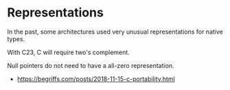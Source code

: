 
# Representations #

In the past, some architectures used very unusual representations
for native types.

With C23, C will require two's complement.

Null pointers do not need to have a all-zero representation.


* https://begriffs.com/posts/2018-11-15-c-portability.html

